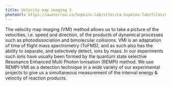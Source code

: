 ```yaml
---
title: Velocity map imaging 3
photoUrl: https://uwaterloo.ca/hopkins-lab/sites/ca.hopkins-lab/files/uploads/images/VMI.jpg
---
```

The velocity map imaging (VMI) method allows us to take a picture of the velocities, i.e. speed and direction, 
of the products of dynamical processes such as photodissociation and bimolecular collisions. 
VMI is an adaptation of time of flight mass spectrometry (ToFMS), and as such also has the ability to separate, 
and selectively detect, ions by mass. In our experiments such ions have usually been formed by the quantum state 
selective Resonance Enhanced Multi Photon Ionisation (REMPI) method. We use REMPI-VMI as 
a detection technique in a wide variety of our experimental projects to give us a simultaneous measurement of 
the internal energy & velocity of reaction products.
